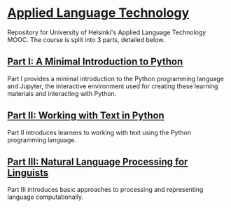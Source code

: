 # [Applied Language Technology](https://applied-language-technology.mooc.fi/html/index.html)
Repository for University of Helsinki's Applied Language Technology MOOC. The course is split into 3 parts, detailed below.

## [Part I: A Minimal Introduction to Python](https://applied-language-technology.mooc.fi/html/python_intro.html)

Part I provides a minimal introduction to the Python programming language and Jupyter, the interactive environment used for creating these learning materials and interacting with Python. 

## [Part II: Working with Text in Python](https://applied-language-technology.mooc.fi/html/working_with_text.html)

Part II introduces learners to working with text using the Python programming language.

## [Part III: Natural Language Processing for Linguists](https://applied-language-technology.mooc.fi/html/nlp_for_linguists.html)

Part III introduces basic approaches to processing and representing language computationally.
